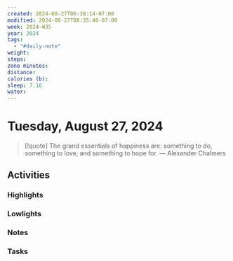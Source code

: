 ```yaml
---
created: 2024-08-27T06:38:14-07:00
modified: 2024-08-27T08:35:46-07:00
week: 2024-W35
year: 2024
tags:
  - "#daily-note"
weight: 
steps: 
zone minutes: 
distance: 
calories (b): 
sleep: 7.16
water: 
---
```

# Tuesday, August 27, 2024

> [!quote] The grand essentials of happiness are: something to do, something to love, and something to hope for.
> — Alexander Chalmers
## Activities

### Highlights
 
### Lowlights

### Notes

### Tasks
